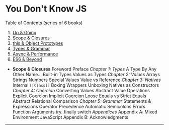 # You Don't Know JS

Table of Contents (series of 6 books)
1. [Up & Going][1]
2. [Scope & Closures][2]
3. [this & Object Prototypes][3]
4. [Types & Grammar][4]
5. [Async & Performance][5]
6. [ES6 & Beyond][6]


* **Scope & Closures**
    Foreword
    Preface
  *Chapter 1: Types*
    A Type By Any Other Name...
    Built-in Types
    Values as Types
  *Chapter 2: Values*
    Arrays
    Strings
    Numbers
    Special Values
    Value vs Reference
  *Chapter 3: Natives*
    Internal `[[Class]]`
    Boxing Wrappers
    Unboxing
    Natives as Constructors
  *Chapter 4: Coercion*
    Converting Values
    Abstract Value Operations
    Explicit Coercion
    Implicit Coercion
    Loose Equals vs Strict Equals
    Abstract Relational Comparison
  *Chapter 5: Grammar*
    Statements & Expressions
    Operator Precedence
    Automatic Semicolons
    Errors
    Function Arguments
    try..finally
    switch
  *Appendices*
    Appendix A: Mixed Environment JavaScript
    Appendix B: Acknowledgments





---

[0]: https://github.com/getify/You-Dont-Know-JS/blob/master/preface.md
[1]: https://github.com/getify/You-Dont-Know-JS/blob/master/up%20&%20going/README.md
[2]: https://github.com/getify/You-Dont-Know-JS/blob/master/scope%20&%20closures/README.md
[3]: https://github.com/getify/You-Dont-Know-JS/blob/master/this%20&%20object%20prototypes/README.md
[4]: https://github.com/getify/You-Dont-Know-JS/blob/master/types%20&%20grammar/README.md
[5]: https://github.com/getify/You-Dont-Know-JS/blob/master/async%20&%20performance/README.md
[6]: https://github.com/getify/You-Dont-Know-JS/blob/master/es6%20&%20beyond/README.md
